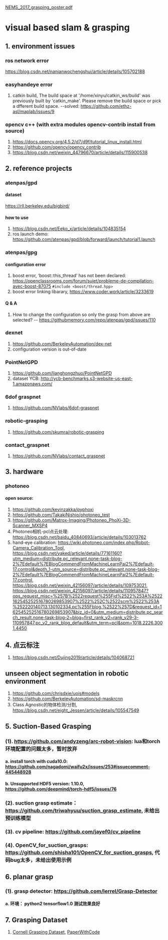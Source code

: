 [NEMS_2017_grasping_poster.pdf](https://github.com/sxy2996534527/visual_based_robotArm_manipulation/files/6731198/NEMS_2017_grasping_poster.pdf)
# visual based slam & grasping

## 1. environment issues
### ros network error
https://blog.csdn.net/nanianwochengshui/article/details/105702188

### easyhandeye error
1. catkin build, The build space at '/home/xinyu/catkin_ws/build' was previously built by 'catkin_make'. Please remove the build space or pick a dfferent build space. --solved: https://github.com/ethz-asl/maplab/issues/9

### opencv c++ (with extra modules opencv-contrib install from source)
1. https://docs.opencv.org/4.5.2/d7/d9f/tutorial_linux_install.html
2. https://github.com/opencv/opencv_contrib
3. https://blog.csdn.net/weixin_44796670/article/details/115900538

## 2. reference projects
### atenpas/gpd
#### dataset
https://rll.berkeley.edu/bigbird/
#### how to use
1. https://blog.csdn.net/Eeko_x/article/details/104835154
2. ros launch demo: https://github.com/atenpas/gpd/blob/forward/launch/tutorial1.launch

### atenpas/gpg
#### configuration error
1. boost error, ‘boost::this_thread’ has not been declared: https://openclassrooms.com/forum/sujet/probleme-de-compilation-avec-boost-87075
`#include <boost/thread.hpp>`
2. boost error linking libarary, https://www.coder.work/article/3233619
#### Q & A
1. How to change the configuration so only the grasp from above are selected? -- https://githubmemory.com/repo/atenpas/gpd/issues/110

### dexnet
1. https://github.com/BerkeleyAutomation/dex-net
2. configuration version is out-of-date

### PointNetGPD
1. https://github.com/lianghongzhuo/PointNetGPD
2. dataset YCB: http://ycb-benchmarks.s3-website-us-east-1.amazonaws.com/

### 6dof graspnet
1. https://github.com/NVlabs/6dof-graspnet

### robotic-grasping
1. https://github.com/skumra/robotic-grasping

### contact_graspnet
1. https://github.com/NVlabs/contact_graspnet

## 3. hardware
### photoneo
#### open source:
1. https://github.com/kevinzakka/pyphoxi
2. https://github.com/TakakiNishio/photoneo_test
3. https://github.com/Matrox-Imaging/Photoneo_PhoXi-3D-Scanner_MXSP4
4. Photoneo相机-pcl点云处理: https://blog.csdn.net/baidu_40840693/article/details/103013762
5. hand-eye calibration: https://wiki.photoneo.com/index.php/Robot-Camera_Calibration_Tool, https://blog.csdn.net/yaked/article/details/77161160?utm_medium=distribute.pc_relevant.none-task-blog-2%7Edefault%7EBlogCommendFromMachineLearnPai2%7Edefault-17.control&depth_1-utm_source=distribute.pc_relevant.none-task-blog-2%7Edefault%7EBlogCommendFromMachineLearnPai2%7Edefault-17.control, https://blog.csdn.net/weixin_42156097/article/details/109753021, https://blog.csdn.net/weixin_42156097/article/details/110957847?ops_request_misc=%257B%2522request%255Fid%2522%253A%2522162545252516780269853907%2522%252C%2522scm%2522%253A%252220140713.130102334.pc%255Fblog.%2522%257D&request_id=162545252516780269853907&biz_id=0&utm_medium=distribute.pc_search_result.none-task-blog-2~blog~first_rank_v2~rank_v29-3-110957847.pc_v2_rank_blog_default&utm_term=pcl&spm=1018.2226.3001.4450

## 4. 点云标注
1. https://blog.csdn.net/Dujing2019/article/details/104068721

## unseen object segmentation in robotic environment
1. https://github.com/chrisdxie/uois#models
2. https://github.com/BerkeleyAutomation/sd-maskrcnn
3. Class Agnostic的物体检测/分割, https://blog.csdn.net/eight_Jessen/article/details/105547549

## 5. Suction-Based Grasping
### (1). https://github.com/andyzeng/arc-robot-vision: lua和torch环境配置的问题太多，暂时放弃
#### a. install torch with cuda10.0: https://github.com/nagadomi/waifu2x/issues/253#issuecomment-445448928
#### b. Unsupported HDF5 version: 1.10.0, https://github.com/deepmind/torch-hdf5/issues/76

### (2). suction grasp estimate： https://github.com/triwahyuu/suction_grasp_estimate, 未给出预训练模型
### (3). cv pipeline: https://github.com/jayef0/cv_pipeline
### (4). OpenCV_for_suction_grasps: https://github.com/shisha101/OpenCV_for_suction_grasps, 代码bug太多，未给出使用示例

## 6. planar grasp
### (1). grasp detector: https://github.com/lerrel/Grasp-Detector
#### a. 环境： python2 tensorflow1.0 测试效果良好

## 7. Grasping Dataset
1. [Cornell Grasping Dataset](http://pr.cs.cornell.edu/grasping/rect_data/data.php), [PaperWithCode](https://paperswithcode.com/sota/robotic-grasping-on-cornell-grasp-dataset-1)
